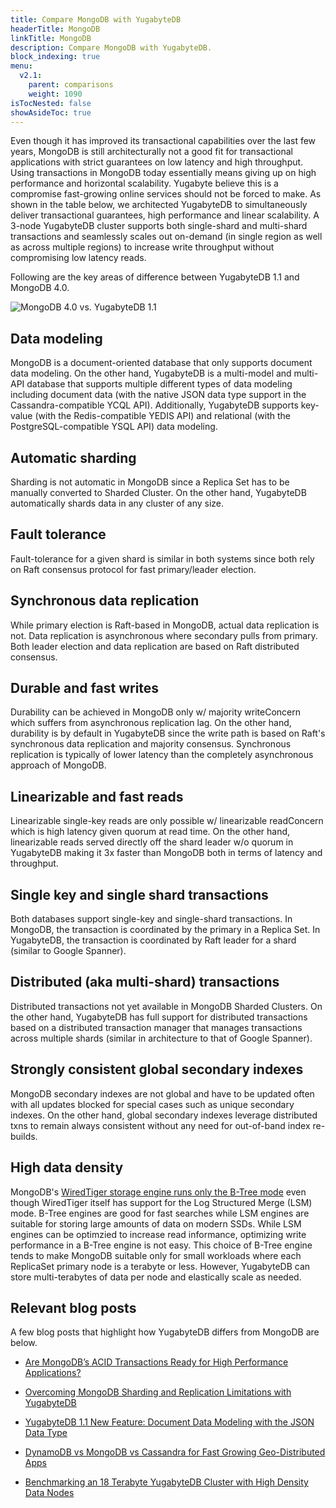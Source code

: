 ```yaml
---
title: Compare MongoDB with YugabyteDB
headerTitle: MongoDB
linkTitle: MongoDB
description: Compare MongoDB with YugabyteDB.
block_indexing: true
menu:
  v2.1:
    parent: comparisons
    weight: 1090
isTocNested: false
showAsideToc: true
---
```


Even though it has improved its transactional capabilities over the last few years, MongoDB is still architecturally not a good fit for transactional applications with strict guarantees on low latency and high throughput. Using transactions in MongoDB today essentially means giving up on high performance and horizontal scalability. Yugabyte believe this is a compromise fast-growing online services should not be forced to make. As shown in the table below, we architected YugabyteDB to simultaneously deliver transactional guarantees, high performance and linear scalability. A 3-node YugabyteDB cluster supports both single-shard and multi-shard transactions and seamlessly scales out on-demand (in single region as well as across multiple regions) to increase write throughput without compromising low latency reads.

Following are the key areas of difference between YugabyteDB 1.1 and MongoDB 4.0.

![MongoDB 4.0 vs. YugabyteDB 1.1](/images/comparisons/mongodb-vs-yugabyte-db.png)

## Data modeling

MongoDB is a document-oriented database that only supports document data modeling. On the other hand, YugabyteDB is a multi-model and multi-API database that supports multiple different types of data modeling including document data (with the native JSON data type support in the Cassandra-compatible YCQL API). Additionally, YugabyteDB supports key-value (with the Redis-compatible YEDIS API) and relational (with the PostgreSQL-compatible YSQL API) data modeling.

## Automatic sharding

Sharding is not automatic in MongoDB since a Replica Set has to be manually converted to Sharded Cluster. On the other hand, YugabyteDB automatically shards data in any cluster of any size.

## Fault tolerance

Fault-tolerance for a given shard is similar in both systems since both rely on Raft consensus protocol for fast primary/leader election.

## Synchronous data replication

While primary election is Raft-based in MongoDB, actual data replication is not. Data replication is asynchronous where secondary pulls from primary. Both leader election and data replication are based on Raft distributed consensus.

## Durable and fast writes

Durability can be achieved in MongoDB only w/ majority writeConcern which suffers from asynchronous replication lag. On the other hand, durability is by default in YugabyteDB since the write path is based on Raft's synchronous data replication and majority consensus. Synchronous replication is typically of lower latency than the completely asynchronous approach of MongoDB.

## Linearizable and fast reads

Linearizable single-key reads are only possible w/ linearizable readConcern which is high latency given quorum at read time. On the other hand, linearizable reads served directly off the shard leader w/o quorum in YugabyteDB making it 3x faster than MongoDB both in terms of latency and throughput.

## Single key and single shard transactions

Both databases support single-key and single-shard transactions. In MongoDB, the transaction is coordinated by the primary in a Replica Set. In YugabyteDB, the transaction is coordinated by Raft leader for a shard (similar to Google Spanner).

## Distributed (aka multi-shard) transactions

Distributed transactions not yet available in MongoDB Sharded Clusters. On the other hand, YugabyteDB has full support for distributed transactions based on a distributed transaction manager that manages transactions across multiple shards (similar in architecture to that of Google Spanner).

## Strongly consistent global secondary indexes

MongoDB secondary indexes are not global and have to be updated often with all updates blocked for special cases such as unique secondary indexes. On the other hand, global secondary indexes leverage distributed txns to remain always consistent without any need for out-of-band index re-builds.

## High data density

MongoDB's [WiredTiger storage engine runs only the B-Tree mode](https://blog.yugabyte.com/a-busy-developers-guide-to-database-storage-engines-the-basics/) even though WiredTiger itself has support for the Log Structured Merge (LSM) mode. B-Tree engines are good for fast searches while LSM engines are suitable for storing large amounts of data on modern SSDs. While LSM engines can be optimzied to increase read informance, optimizing write performance in a B-Tree engine is not easy. This choice of B-Tree engine tends to make MongoDB suitable only for small workloads where each ReplicaSet primary node is a terabyte or less. However, YugabyteDB can store multi-terabytes of data per node and elastically scale as needed.

## Relevant blog posts

A few blog posts that highlight how YugabyteDB differs from MongoDB are below.

- [Are MongoDB’s ACID Transactions Ready for High Performance Applications?](https://blog.yugabyte.com/are-mongodb-acid-transactions-ready-for-high-performance-applications/)

- [Overcoming MongoDB Sharding and Replication Limitations with YugabyteDB](https://blog.yugabyte.com/overcoming-mongodb-sharding-and-replication-limitations-with-yugabyte-db/)

- [YugabyteDB 1.1 New Feature: Document Data Modeling with the JSON Data Type](https://blog.yugabyte.com/yugabyte-db-1-1-new-feature-document-data-modeling-with-json-data-type/)

- [DynamoDB vs MongoDB vs Cassandra for Fast Growing Geo-Distributed Apps](https://blog.yugabyte.com/dynamodb-vs-mongodb-vs-cassandra-for-fast-growing-geo-distributed-apps/)

- [Benchmarking an 18 Terabyte YugabyteDB Cluster with High Density Data Nodes](https://blog.yugabyte.com/performance-benchmarks-tb-database-cluster-high-data-density-nodes/)
